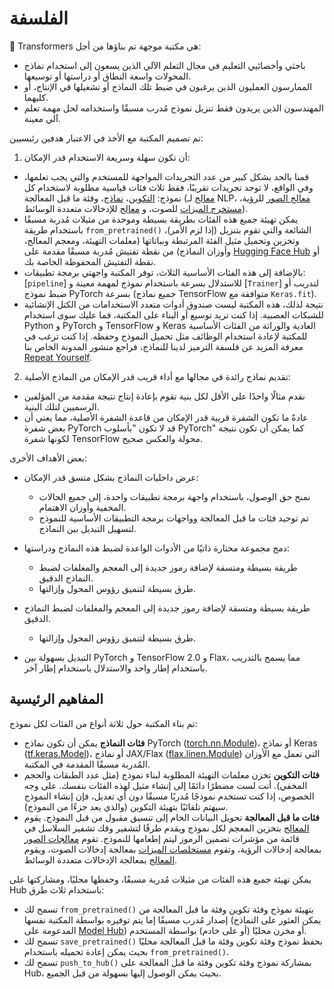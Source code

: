 # الفلسفة

🤗 Transformers هي مكتبة موجهة تم بناؤها من أجل:

- باحثي وأخصائيي التعليم في مجال التعلم الآلي الذين يسعون إلى استخدام نماذج المحولات واسعة النطاق أو دراستها أو توسيعها.
- الممارسون العمليون الذين يرغبون في ضبط تلك النماذج أو تشغيلها في الإنتاج، أو كليهما.
- المهندسون الذين يريدون فقط تنزيل نموذج مُدرب مسبقًا واستخدامه لحل مهمة تعلم آلي معينة.

تم تصميم المكتبة مع الأخذ في الاعتبار هدفين رئيسيين:

1. أن تكون سهلة وسريعة الاستخدام قدر الإمكان:

  - قمنا بالحد بشكل كبير من عدد التجريدات المواجهة للمستخدم والتي يجب تعلمها، وفي الواقع، لا توجد تجريدات تقريبًا،
    فقط ثلاث فئات قياسية مطلوبة لاستخدام كل نموذج: [التكوين](main_classes/configuration)،
    [نماذج](main_classes/model)، وفئة ما قبل المعالجة ([معالج](main_classes/tokenizer) لـ NLP، [معالج الصور](main_classes/image_processor) للرؤية، [مستخرج الميزات](main_classes/feature_extractor) للصوت، و [معالج](main_classes/processors) للإدخالات متعددة الوسائط).
  - يمكن تهيئة جميع هذه الفئات بطريقة بسيطة وموحدة من مثيلات مُدربة مسبقًا باستخدام طريقة `from_pretrained()` الشائعة والتي تقوم بتنزيل (إذا لزم الأمر)، وتخزين
    وتحميل مثيل الفئة المرتبطة وبياناتها (معلمات التهيئة، ومعجم المعالج،
    وأوزان النماذج) من نقطة تفتيش مُدربة مسبقًا مقدمة على [Hugging Face Hub](https://huggingface.co/models) أو نقطة التفتيش المحفوظة الخاصة بك.
  - بالإضافة إلى هذه الفئات الأساسية الثلاث، توفر المكتبة واجهتي برمجة تطبيقات: [`pipeline`] للاستدلال
    بسرعة باستخدام نموذج لمهمة معينة و [`Trainer`] لتدريب أو ضبط نموذج PyTorch بسرعة (جميع نماذج TensorFlow متوافقة مع `Keras.fit`).
  - نتيجة لذلك، هذه المكتبة ليست صندوق أدوات متعدد الاستخدامات من الكتل الإنشائية للشبكات العصبية. إذا كنت تريد
    توسيع أو البناء على المكتبة، فما عليك سوى استخدام Python و PyTorch و TensorFlow و Keras العادية والوراثة من الفئات الأساسية
    للمكتبة لإعادة استخدام الوظائف مثل تحميل النموذج وحفظه. إذا كنت ترغب في معرفة المزيد عن فلسفة الترميز لدينا للنماذج، فراجع منشور المدونة الخاص بنا [Repeat Yourself](https://huggingface.co/blog/transformers-design-philosophy).

2. تقديم نماذج رائدة في مجالها مع أداء قريب قدر الإمكان من النماذج الأصلية:

  - نقدم مثالًا واحدًا على الأقل لكل بنية تقوم بإعادة إنتاج نتيجة مقدمة من المؤلفين الرسميين
    لتلك البنية.
  - عادةً ما تكون الشفرة قريبة قدر الإمكان من قاعدة الشفرة الأصلية، مما يعني أن بعض شفرة PyTorch قد لا تكون
    "بأسلوب PyTorch" كما يمكن أن تكون نتيجة لكونها شفرة TensorFlow محولة والعكس صحيح.

بعض الأهداف الأخرى:

- عرض داخليات النماذج بشكل متسق قدر الإمكان:

  - نمنح حق الوصول، باستخدام واجهة برمجة تطبيقات واحدة، إلى جميع الحالات المخفية وأوزان الاهتمام.
  - تم توحيد فئات ما قبل المعالجة وواجهات برمجة التطبيقات الأساسية للنموذج لتسهيل التبديل بين النماذج.

- دمج مجموعة مختارة ذاتيًا من الأدوات الواعدة لضبط هذه النماذج ودراستها:

  - طريقة بسيطة ومتسقة لإضافة رموز جديدة إلى المعجم والمغلفات لضبط النماذج الدقيق.
  - طرق بسيطة لتنميق رؤوس المحول وإزالتها.
- طريقة بسيطة ومتسقة لإضافة رموز جديدة إلى المعجم والمغلفات لضبط النماذج الدقيق.
  - طرق بسيطة لتنميق رؤوس المحول وإزالتها.

- التبديل بسهولة بين PyTorch و TensorFlow 2.0 و Flax، مما يسمح بالتدريب باستخدام إطار واحد والاستدلال باستخدام إطار آخر.

## المفاهيم الرئيسية

تم بناء المكتبة حول ثلاثة أنواع من الفئات لكل نموذج:

- **فئات النماذج** يمكن أن تكون نماذج PyTorch ([torch.nn.Module](https://pytorch.org/docs/stable/nn.html#torch.nn.Module))، أو نماذج Keras ([tf.keras.Model](https://www.tensorflow.org/api_docs/python/tf/keras/Model))، أو نماذج JAX/Flax ([flax.linen.Module](https://flax.readthedocs.io/en/latest/api_reference/flax.linen/module.html)) التي تعمل مع الأوزان المُدربة مسبقًا المقدمة في المكتبة.
- **فئات التكوين** تخزن معلمات التهيئة المطلوبة لبناء نموذج (مثل عدد الطبقات والحجم المخفي). أنت لست مضطرًا دائمًا إلى إنشاء مثيل لهذه الفئات بنفسك. على وجه الخصوص، إذا كنت تستخدم نموذجًا مُدربًا مسبقًا دون أي تعديل، فإن إنشاء النموذج سيهتم تلقائيًا بتهيئة التكوين (والذي يعد جزءًا من النموذج).
- **فئات ما قبل المعالجة** تحويل البيانات الخام إلى تنسيق مقبول من قبل النموذج. يقوم [المعالج](main_classes/tokenizer) بتخزين المعجم لكل نموذج ويقدم طرقًا لتشفير وفك تشفير السلاسل في قائمة من مؤشرات تضمين الرموز ليتم إطعامها للنموذج. تقوم [معالجات الصور](main_classes/image_processor) بمعالجة إدخالات الرؤية، وتقوم [مستخلصات الميزات](main_classes/feature_extractor) بمعالجة إدخالات الصوت، ويقوم [المعالج](main_classes/processors) بمعالجة الإدخالات متعددة الوسائط.

يمكن تهيئة جميع هذه الفئات من مثيلات مُدربة مسبقًا، وحفظها محليًا، ومشاركتها على Hub باستخدام ثلاث طرق:

- تسمح لك `from_pretrained()` بتهيئة نموذج وفئة تكوين وفئة ما قبل المعالجة من إصدار مُدرب مسبقًا إما
  يتم توفيره بواسطة المكتبة نفسها (يمكن العثور على النماذج المدعومة على [Model Hub](https://huggingface.co/models)) أو
  مخزن محليًا (أو على خادم) بواسطة المستخدم.
- تسمح لك `save_pretrained()` بحفظ نموذج وفئة تكوين وفئة ما قبل المعالجة محليًا بحيث يمكن إعادة تحميله باستخدام
  `from_pretrained()`.
- تسمح لك `push_to_hub()` بمشاركة نموذج وفئة تكوين وفئة ما قبل المعالجة على Hub، بحيث يمكن الوصول إليها بسهولة من قبل الجميع.